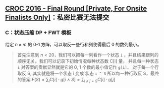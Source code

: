 ## [CROC 2016 - Final Round [Private, For Onsite Finalists Only]](https://codeforces.com/contest/662)：私密比赛无法提交

### C：状态压缩 DP + FWT 模板

给定 $n \times m$ 的 0-1 方阵，可以取反一些行和列使得最后 0 的数列最小。

> 首先注意到 $n < 20$，我们可以把每一列看作一个状态 `i` ，并且结果跟列的顺序无关。我们可以记录下初始情况每种状态数 C[i] 量。
> 并且每一种状态 `i` 对答案的贡献显然就是它的 0, 1 个数的最小值记作 `g[i]`。
> 对于每一个行取反 S, 其实就是将一个状态 i 变成 状态 `i ^ S`
> 所以每一种行取反 S，最终的答案 $\displaystyle F(S) = \sum_{i} C[i] \cdot g[i \wedge S] = \sum_{i \wedge j = S} C[i] \cdot g[j]$ 
